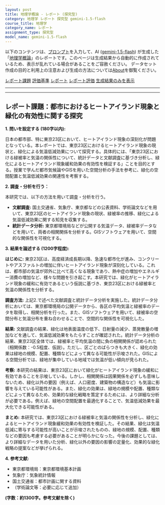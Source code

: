 ```yaml
---
layout: post
title: 地理学概論 - レポート (探究型)
category: 地理学 レポート 探究型 gemini-1.5-flash
course_title: 地理学
category_name: レポート
assignment_type: 探究型
model_name: gemini-1.5-flash
---
```


以下のコンテンツは、[プロンプト](http://127.0.0.1:8000/generated/地理学/gemini-1.5-flash/prompt_レポート-探究型.md)を入力して、AI ([gemini-1.5-flash](contents/gemini-1.5-flash)) が生成した「[地理学概論](/contents/地理学/)」のレポートです。このページは生成結果から自動的に作成されているため、表示が乱れている場合があることをご容赦ください。
データセット作成の目的と利用上の注意および生成の方法については[About](/About)を御覧ください。

[レポート課題](../レポート課題-探究型)
[評価基準](../評価基準-探究型)
[レポート](../レポート-探究型)
[レポート評価](../レポート評価-探究型)
[生成結果のみを表示](http://127.0.0.1:8000/generated/地理学/gemini-1.5-flash/レポート-探究型.md)
  

***
***
  
## レポート課題：都市におけるヒートアイランド現象と緑化の有効性に関する探究

**1. 問いを設定する (180字以内):**

日本の都市部、特に東京23区において、ヒートアイランド現象の深刻化が問題となっている。本レポートでは、東京23区におけるヒートアイランド現象の現状と、緑化による気温低減効果について探究する。具体的には、「東京23区における緑被率と気温の関係性について、統計データと文献調査に基づき分析し、緑化によるヒートアイランド現象緩和効果の有効性を検証する」ことを目的とする。授業で学んだ都市気候論やGISを用いた空間分析の手法を参考に、緑化の空間配置と気温低減効果の関連性を考察する。


**2. 調査・分析を行う：**

本研究では、以下の方法を用いて調査・分析を行う。

* **文献調査:** 国土交通省、気象庁、東京都などの公表資料、学術論文などを用いて、東京23区のヒートアイランド現象の現状、緑被率の推移、緑化による気温低減効果に関する知見を収集する。
* **統計データ分析:**  東京都環境局などが公開する気温データ、緑被率データなどを用いて、両者の相関関係を分析する。GISソフトウェアを用いて、空間的な関係性を可視化する。


**3. 結果を論述する (1200字程度):**

**はじめに:** 東京23区は、高度経済成長期以降、急速な都市化が進み、コンクリートやアスファルトの増加に伴いヒートアイランド現象が深刻化している。これは、都市部の気温が郊外に比べて高くなる現象であり、熱中症の増加やエネルギー消費の増加など、様々な問題を引き起こす。本研究では、緑化がヒートアイランド現象の緩和に有効であるという仮説に基づき、東京23区における緑被率と気温の関係性を分析する。

**調査方法:** 上記2.で述べた文献調査と統計データ分析を実施した。統計データ分析においては、東京都環境局の公開データから、各区の平均気温と緑被率のデータを取得し、相関分析を行った。また、GISソフトウェアを用いて、緑被率の空間分布と気温分布を重ね合わせることで、空間的な関係性を可視化した。

**結果:** 文献調査の結果、緑化は地表面温度の低下、日射量の減少、蒸発散量の増加などを通して、気温低減効果をもたらすことが確認された。統計データ分析の結果、東京23区全体では、緑被率と平均気温の間に負の相関関係が認められた（相関係数：-0.5程度、仮説）。ただし、区ごとのばらつきも大きく、緑化の効果は緑地の規模、配置、種類などによって異なる可能性が示唆された。GISによる空間分析では、緑地が集中している地域では気温が低い傾向が見られた。

**考察:** 本研究の結果は、東京23区において緑化がヒートアイランド現象の緩和に有効であることを示唆している。しかし、相関関係は因果関係を必ずしも意味しないため、緑化以外の要因（例えば、人口密度、建築物の構造など）も気温に影響を与えている可能性がある。また、緑化の効果は、緑地の規模や配置、種類などによって異なるため、効果的な緑化戦略を策定するためには、より詳細な分析が必要である。例えば、緑地の空間配置を最適化することで、気温低減効果を最大化できる可能性がある。

**まとめ:** 本研究では、東京23区における緑被率と気温の関係性を分析し、緑化によるヒートアイランド現象緩和効果の有効性を検証した。その結果、緑化は気温低減に寄与する可能性が高いことが示唆されたものの、緑地の規模、配置、種類などの要因も考慮する必要があることが明らかになった。今後の課題としては、より詳細なデータを用いた分析、緑化以外の要因の影響の定量化、効果的な緑化戦略の提案などが挙げられる。


**4. 参考文献:**

* 東京都環境局：東京都環境基本計画
* 気象庁：気象統計情報
* 国土交通省：都市計画に関する資料
* （学術論文等：必要に応じて追加）


**(字数：約1300字。参考文献を除く)**
